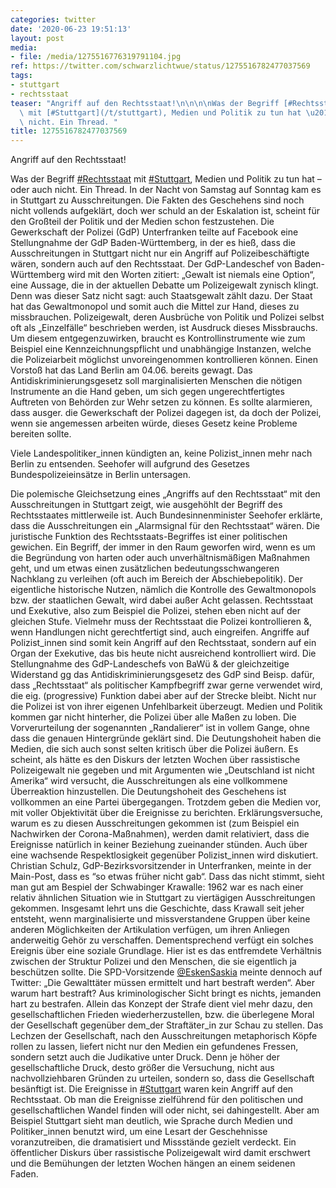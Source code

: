 ```yaml
---
categories: twitter
date: '2020-06-23 19:51:13'
layout: post
media:
- file: /media/1275516776319791104.jpg
ref: https://twitter.com/schwarzlichtwue/status/1275516782477037569
tags:
- stuttgart
- rechtsstaat
teaser: "Angriff auf den Rechtsstaat!\n\n\n\nWas der Begriff [#Rechtsstaat](/t/rechtsstaat)\
  \ mit [#Stuttgart](/t/stuttgart), Medien und Politik zu tun hat \u2013 oder auch\
  \ nicht. Ein Thread. "
title: 1275516782477037569
---
```

Angriff auf den Rechtsstaat!



Was der Begriff [#Rechtsstaat](/t/rechtsstaat) mit [#Stuttgart](/t/stuttgart), Medien und Politik zu tun hat – oder auch nicht. Ein Thread. 
In der Nacht von Samstag auf Sonntag kam es in Stuttgart zu Ausschreitungen. Die Fakten des Geschehens sind noch nicht vollends aufgeklärt, doch wer schuld an der Eskalation ist, scheint für den Großteil der Politik und der Medien schon festzustehen.
Die Gewerkschaft der Polizei (GdP) Unterfranken teilte auf Facebook eine Stellungnahme der GdP Baden-Württemberg, in der es hieß, dass die Ausschreitungen in Stuttgart nicht nur ein Angriff auf Polizeibeschäftigte wären, sondern auch auf den Rechtsstaat.
Der GdP-Landeschef von Baden-Württemberg wird mit den Worten zitiert: „Gewalt ist niemals eine Option“, eine Aussage, die in der aktuellen Debatte um Polizeigewalt zynisch klingt. Denn was dieser Satz nicht sagt: auch Staatsgewalt zählt dazu.
Der Staat hat das Gewaltmonopol und somit auch die Mittel zur Hand, dieses zu missbrauchen. Polizeigewalt, deren Ausbrüche von Politik und Polizei selbst oft als „Einzelfälle“ beschrieben werden, ist Ausdruck dieses Missbrauchs.
Um diesem entgegenzuwirken, braucht es Kontrollinstrumente wie zum Beispiel eine Kennzeichnungspflicht und unabhängige Instanzen, welche die Polizeiarbeit möglichst unvoreingenommen kontrollieren können.
Einen Vorstoß hat das Land Berlin am 04.06. bereits gewagt. Das Antidiskriminierungsgesetz soll marginalisierten Menschen die nötigen Instrumente an die Hand geben, um sich gegen ungerechtfertigtes Auftreten von Behörden zur Wehr setzen zu können.
Es sollte alarmieren, dass ausger. die Gewerkschaft der Polizei dagegen ist, da doch der Polizei, wenn sie angemessen arbeiten würde, dieses Gesetz keine Probleme bereiten sollte. 

Viele Landespolitiker_innen kündigten an, keine Polizist_innen mehr nach Berlin zu entsenden.
Seehofer will aufgrund des Gesetzes Bundespolizeieinsätze in Berlin untersagen.



Die polemische Gleichsetzung eines „Angriffs auf den Rechtsstaat“ mit den Ausschreitungen in Stuttgart zeigt, wie ausgehöhlt der Begriff des Rechtsstaates mittlerweile ist.
Auch Bundesinnenminister Seehofer erklärte, dass die Ausschreitungen ein „Alarmsignal für den Rechtsstaat“ wären. Die juristische Funktion des Rechtsstaats-Begriffes ist einer politischen gewichen.
Ein Begriff, der immer in den Raum geworfen wird, wenn es um die Begründung von harten oder auch unverhältnismäßigen Maßnahmen geht, und um etwas einen zusätzlichen bedeutungsschwangeren Nachklang zu verleihen (oft auch im Bereich der Abschiebepolitik).
Der eigentliche historische Nutzen, nämlich die Kontrolle des Gewaltmonopols bzw. der staatlichen Gewalt, wird dabei außer Acht gelassen. Rechtsstaat und Exekutive, also zum Beispiel die Polizei, stehen eben nicht auf der gleichen Stufe.
Vielmehr muss der Rechtsstaat die Polizei kontrollieren &amp;, wenn Handlungen nicht gerechtfertigt sind, auch eingreifen. Angriffe auf Polizist_innen sind somit kein Angriff auf den Rechtsstaat, sondern auf ein Organ der Exekutive, das bis heute nicht ausreichend kontrolliert wird.
Die Stellungnahme des GdP-Landeschefs von BaWü &amp; der gleichzeitige Widerstand gg das Antidiskriminierungsgesetz des GdP sind Beisp. dafür, dass „Rechtsstaat“ als politischer Kampfbegriff zwar gerne verwendet wird, die eig. (progressive) Funktion dabei aber auf der Strecke bleibt.
Nicht nur die Polizei ist von ihrer eigenen Unfehlbarkeit überzeugt. Medien und Politik kommen gar nicht hinterher, die Polizei über alle Maßen zu loben. Die Vorverurteilung der sogenannten „Randalierer“ ist in vollem Gange, ohne dass die genauen Hintergründe geklärt sind.
Die Deutungshoheit haben die Medien, die sich auch sonst selten kritisch über die Polizei äußern. Es scheint, als hätte es den Diskurs der letzten Wochen über rassistische Polizeigewalt nie gegeben und mit Argumenten wie „Deutschland ist nicht Amerika“ wird versucht, die Ausschreitungen als eine vollkommene Überreaktion hinzustellen. Die Deutungshoheit des Geschehens ist vollkommen an eine Partei übergegangen. Trotzdem geben die Medien vor, mit voller Objektivität über die Ereignisse zu berichten.
Erklärungsversuche, warum es zu diesen Ausschreitungen gekommen ist (zum Beispiel ein Nachwirken der Corona-Maßnahmen), werden damit relativiert, dass die Ereignisse natürlich in keiner Beziehung zueinander stünden.
Auch über eine wachsende Respektlosigkeit gegenüber Polizist_innen wird diskutiert. Christian Schulz, GdP-Bezirksvorsitzender in Unterfranken, meinte in der Main-Post, dass es “so etwas früher nicht gab“.
Dass das nicht stimmt, sieht man gut am Bespiel der Schwabinger Krawalle: 1962 war es nach einer relativ ähnlichen Situation wie in Stuttgart zu viertägigen Ausschreitungen gekommen. Insgesamt lehrt uns die Geschichte, dass Krawall seit jeher entsteht, wenn marginalisierte und missverstandene Gruppen über keine anderen Möglichkeiten der Artikulation verfügen, um ihren Anliegen anderweitig Gehör zu verschaffen. Dementsprechend verfügt ein solches Ereignis über eine soziale Grundlage.
Hier ist es das entfremdete Verhältnis zwischen der Struktur Polizei und den Menschen, die sie eigentlich ja beschützen sollte.
Die SPD-Vorsitzende [@EskenSaskia](https://twitter.com/EskenSaskia) meinte dennoch auf Twitter: „Die Gewalttäter müssen ermittelt und hart bestraft werden“. Aber warum hart bestraft? Aus kriminologischer Sicht bringt es nichts, jemanden hart zu bestrafen.
Allein das Konzept der Strafe dient viel mehr dazu, den gesellschaftlichen Frieden wiederherzustellen,  bzw. die überlegene Moral der Gesellschaft gegenüber dem_der Straftäter_in zur Schau zu stellen.
Das Lechzen der Gesellschaft, nach den Ausschreitungen metaphorisch Köpfe rollen zu lassen, liefert nicht nur den Medien ein gefundenes Fressen, sondern setzt auch die Judikative unter Druck.
Denn je höher der gesellschaftliche Druck, desto größer die Versuchung, nicht aus nachvollziehbaren Gründen zu urteilen, sondern so, dass die Gesellschaft besänftigt ist.
Die Ereignisse in [#Stuttgart](/t/stuttgart) waren kein Angriff auf den Rechtsstaat. Ob man die Ereignisse zielführend für den politischen und gesellschaftlichen Wandel finden will oder nicht, sei dahingestellt.
Aber am Beispiel Stuttgart sieht man deutlich, wie Sprache durch Medien und Politiker_innen benutzt wird, um eine Lesart der Geschehnisse voranzutreiben, die dramatisiert und Missstände gezielt verdeckt.
Ein öffentlicher Diskurs über rassistische Polizeigewalt wird damit erschwert und die Bemühungen der letzten Wochen hängen an einem seidenen Faden.